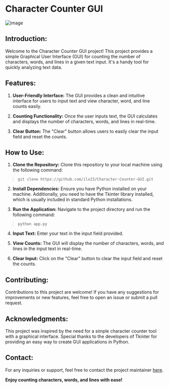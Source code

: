 # Character Counter GUI

![image](https://github.com/ilx23/Character-Counter-GUI/assets/91822811/c01cfa54-179d-4c7d-9845-7953c1a20430)

## Introduction:

Welcome to the Character Counter GUI project! This project provides a simple Graphical User Interface (GUI) for counting the number of characters, words, and lines in a given text input. It's a handy tool for quickly analyzing text data.

## Features:

1. **User-Friendly Interface:** The GUI provides a clean and intuitive interface for users to input text and view character, word, and line counts easily.

2. **Counting Functionality:** Once the user inputs text, the GUI calculates and displays the number of characters, words, and lines in real-time.

3. **Clear Button:** The "Clear" button allows users to easily clear the input field and reset the counts.

## How to Use:

1. **Clone the Repository:** Clone this repository to your local machine using the following command:
> ```git clone https://github.com/ilx23/Character-Counter-GUI.git```

2. **Install Dependencies:** Ensure you have Python installed on your machine. Additionally, you need to have the Tkinter library installed, which is usually included in standard Python installations.


3. **Run the Application:** Navigate to the project directory and run the following command:
> ```python app.py```


4. **Input Text:** Enter your text in the input field provided.

5. **View Counts:** The GUI will display the number of characters, words, and lines in the input text in real-time.

6. **Clear Input:** Click on the "Clear" button to clear the input field and reset the counts.

## Contributing:

Contributions to this project are welcome! If you have any suggestions for improvements or new features, feel free to open an issue or submit a pull request.

## Acknowledgments:

This project was inspired by the need for a simple character counter tool with a graphical interface. Special thanks to the developers of Tkinter for providing an easy way to create GUI applications in Python.

## Contact:

For any inquiries or support, feel free to contact the project maintainer [here](mailto:example@example.com).

**Enjoy counting characters, words, and lines with ease!**

